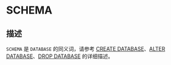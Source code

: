 SCHEMA
===========================

描述
-----------------------

`SCHEMA` 是 `DATABASE` 的同义词，请参考 [CREATE DATABASE](../5.sql-statement/13.sql-statements-create-database.md)、[ALTER DATABASE](../5.sql-statement/2.sql-statements-alter-database.md)、[DROP DATABASE](../5.sql-statement/27.sql-statements-drop-database.md) 的详细描述。

